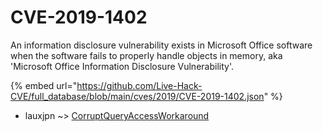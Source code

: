 # CVE-2019-1402

An information disclosure vulnerability exists in Microsoft Office software when the software fails to properly handle objects in memory, aka 'Microsoft Office Information Disclosure Vulnerability'.

{% embed url="https://github.com/Live-Hack-CVE/full_database/blob/main/cves/2019/CVE-2019-1402.json" %}


* lauxjpn ~> [CorruptQueryAccessWorkaround](https://www.alice-snow.ru/2019/database/cve-2019-1402/corruptqueryaccessworkaround-lauxjpn)